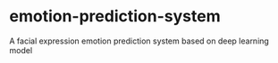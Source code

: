 # emotion-prediction-system
A facial expression emotion prediction system based on deep learning model
